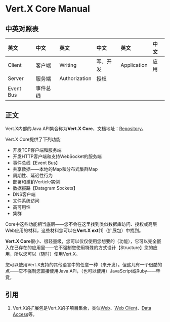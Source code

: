# Vert.X Core Manual

## 中英对照表

| 英文 | 中文 | 英文 | 中文 | 英文 | 中文 |
| :--- | :--- | :--- | :--- | :--- | :--- |
| Client | 客户端 | Writing | 写、开发 | Application | 应用 |
| Server | 服务端 | Authorization | 授权 |  |  |
| Event Bus | 事件总线 |  |  |  |  |

## 正文

Vert.X内部的Java API集合称为**Vert.X Core**，文档地址：[Repository](#)。

Vert.X Core提供了下列功能

* 开发TCP客户端和服务端
* 开发HTTP客户端和支持WebSocket的服务端
* 事件总线【Event Bus】
* 共享数据——本地的Map和分布式集群Map
* 周期性、延迟性行为
* 部署和撤销Verticle实例
* 数据报路【Datagram Sockets】
* DNS客户端
* 文件系统访问
* 高可用性
* 集群

Core中这些功能相当底层——您不会在这里找到类似数据库访问、授权或高层Web应用的材料，这些材料您可以在**Vert.X ext**\[1\]（扩展包）中找到。

**Vert.X Core**很小、很轻量级，您可以仅仅使用您想要的（功能），它可以完全嵌入在已存在的应用里——它不强制您使用特殊的方式设计【Structure】您的应用，所以您可以（随时）使用Vert.X。

您可以使用Vert.X支持的其他语言中的任意一种（来开发）。但这儿有一个很酷的点——它不强制您直接使用Java API，（也可以使用）JavaScript或Ruby——毕竟，

## 引用

1. Vert.X的扩展包是Vert.X的子项目集合，类似[Web](http://vertx.io/docs/#web)、[Web Client](http://vertx.io/docs/#web-client)、[Data Access](http://vertx.io/docs/#data_access)等。



